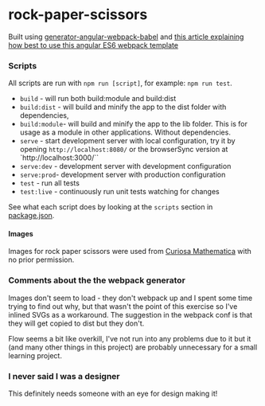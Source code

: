 # rock-paper-scissors

Built using [generator-angular-webpack-babel](https://github.com/Aleksion/generator-angular-webpack-babel) and [this article explaining how best to use this angular ES6 webpack template](http://angular-tips.com/blog/2015/06/using-angular-1-dot-x-with-es6-and-webpack/)


### Scripts


All scripts are run with `npm run [script]`, for example: `npm run test`.

* `build` - will run both build:module and build:dist
* `build:dist` - will build and minify the app to the dist folder with dependencies,
* `build:module`- will build and minify the app to the lib folder. This is for usage as a module in other applications. Without dependencies.
* `serve` - start development server with local configuration, try it by opening `http://localhost:8080/` or the browserSync version at `http://localhost:3000/``
* `serve:dev` - development server with development configuration
* `serve:prod`- development server with production configuration
* `test` - run all tests
* `test:live` - continuously run unit tests watching for changes

See what each script does by looking at the `scripts` section in [package.json](./package.json).


#### Images


Images for rock paper scissors were used from [Curiosa Mathematica](http://curiosamathematica.tumblr.com/image/78536951883) with no prior permission. 


### Comments about the the webpack generator


Images don't seem to load - they don't webpack up and I spent some time trying to find out why, but that wasn't the point of this exercise so I've inlined SVGs as a workaround. The suggestion in the webpack conf is that they will get copied to dist but they don't.

Flow seems a bit like overkill, I've not run into any problems due to it but it (and many other things in this project) are probably unnecessary for a small learning project.


### I never said I was a designer


This definitely needs someone with an eye for design making it!